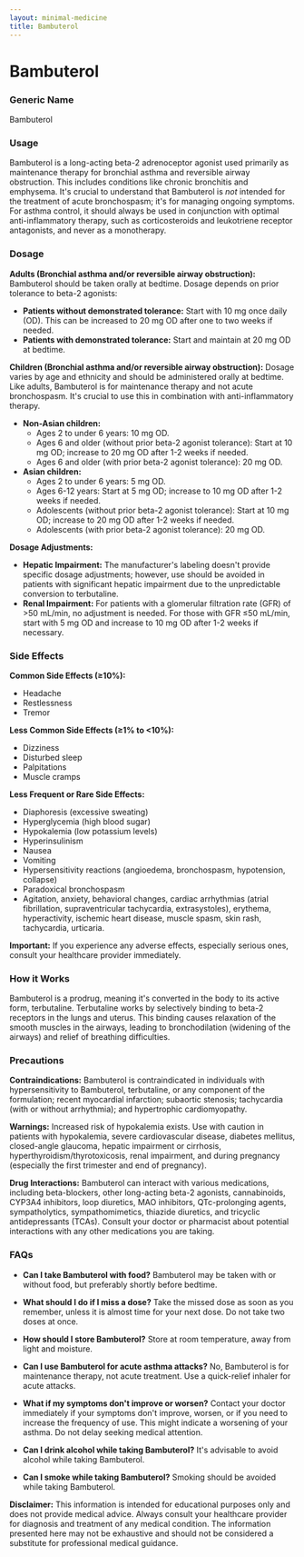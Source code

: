 ```yaml
---
layout: minimal-medicine
title: Bambuterol
---
```


# Bambuterol
### Generic Name
Bambuterol

### Usage
Bambuterol is a long-acting beta-2 adrenoceptor agonist used primarily as maintenance therapy for bronchial asthma and reversible airway obstruction.  This includes conditions like chronic bronchitis and emphysema.  It's crucial to understand that Bambuterol is *not* intended for the treatment of acute bronchospasm; it's for managing ongoing symptoms.  For asthma control, it should always be used in conjunction with optimal anti-inflammatory therapy, such as corticosteroids and leukotriene receptor antagonists, and never as a monotherapy.

### Dosage

**Adults (Bronchial asthma and/or reversible airway obstruction):**  Bambuterol should be taken orally at bedtime. Dosage depends on prior tolerance to beta-2 agonists:

* **Patients without demonstrated tolerance:** Start with 10 mg once daily (OD). This can be increased to 20 mg OD after one to two weeks if needed.
* **Patients with demonstrated tolerance:**  Start and maintain at 20 mg OD at bedtime.

**Children (Bronchial asthma and/or reversible airway obstruction):**  Dosage varies by age and ethnicity and should be administered orally at bedtime.  Like adults, Bambuterol is for maintenance therapy and not acute bronchospasm. It's crucial to use this in combination with anti-inflammatory therapy.

* **Non-Asian children:**
    * Ages 2 to under 6 years: 10 mg OD.
    * Ages 6 and older (without prior beta-2 agonist tolerance): Start at 10 mg OD; increase to 20 mg OD after 1-2 weeks if needed.
    * Ages 6 and older (with prior beta-2 agonist tolerance): 20 mg OD.
* **Asian children:**
    * Ages 2 to under 6 years: 5 mg OD.
    * Ages 6-12 years: Start at 5 mg OD; increase to 10 mg OD after 1-2 weeks if needed.
    * Adolescents (without prior beta-2 agonist tolerance): Start at 10 mg OD; increase to 20 mg OD after 1-2 weeks if needed.
    * Adolescents (with prior beta-2 agonist tolerance): 20 mg OD.

**Dosage Adjustments:**

* **Hepatic Impairment:** The manufacturer's labeling doesn't provide specific dosage adjustments; however, use should be avoided in patients with significant hepatic impairment due to the unpredictable conversion to terbutaline.
* **Renal Impairment:**  For patients with a glomerular filtration rate (GFR) of >50 mL/min, no adjustment is needed. For those with GFR ≤50 mL/min, start with 5 mg OD and increase to 10 mg OD after 1-2 weeks if necessary.


### Side Effects

**Common Side Effects (≥10%):**

* Headache
* Restlessness
* Tremor

**Less Common Side Effects (≥1% to <10%):**

* Dizziness
* Disturbed sleep
* Palpitations
* Muscle cramps

**Less Frequent or Rare Side Effects:**

* Diaphoresis (excessive sweating)
* Hyperglycemia (high blood sugar)
* Hypokalemia (low potassium levels)
* Hyperinsulinism
* Nausea
* Vomiting
* Hypersensitivity reactions (angioedema, bronchospasm, hypotension, collapse)
* Paradoxical bronchospasm
* Agitation, anxiety, behavioral changes, cardiac arrhythmias (atrial fibrillation, supraventricular tachycardia, extrasystoles), erythema, hyperactivity, ischemic heart disease, muscle spasm, skin rash, tachycardia, urticaria.

**Important:** If you experience any adverse effects, especially serious ones, consult your healthcare provider immediately.


### How it Works

Bambuterol is a prodrug, meaning it's converted in the body to its active form, terbutaline. Terbutaline works by selectively binding to beta-2 receptors in the lungs and uterus. This binding causes relaxation of the smooth muscles in the airways, leading to bronchodilation (widening of the airways) and relief of breathing difficulties.


### Precautions

**Contraindications:** Bambuterol is contraindicated in individuals with hypersensitivity to Bambuterol, terbutaline, or any component of the formulation; recent myocardial infarction; subaortic stenosis; tachycardia (with or without arrhythmia); and hypertrophic cardiomyopathy.

**Warnings:** Increased risk of hypokalemia exists. Use with caution in patients with hypokalemia, severe cardiovascular disease, diabetes mellitus, closed-angle glaucoma, hepatic impairment or cirrhosis, hyperthyroidism/thyrotoxicosis, renal impairment, and during pregnancy (especially the first trimester and end of pregnancy).

**Drug Interactions:**  Bambuterol can interact with various medications, including beta-blockers, other long-acting beta-2 agonists, cannabinoids, CYP3A4 inhibitors, loop diuretics, MAO inhibitors, QTc-prolonging agents, sympatholytics, sympathomimetics, thiazide diuretics, and tricyclic antidepressants (TCAs).  Consult your doctor or pharmacist about potential interactions with any other medications you are taking.


### FAQs

* **Can I take Bambuterol with food?**  Bambuterol may be taken with or without food, but preferably shortly before bedtime.

* **What should I do if I miss a dose?** Take the missed dose as soon as you remember, unless it is almost time for your next dose. Do not take two doses at once.

* **How should I store Bambuterol?** Store at room temperature, away from light and moisture.

* **Can I use Bambuterol for acute asthma attacks?** No, Bambuterol is for maintenance therapy, not acute treatment.  Use a quick-relief inhaler for acute attacks.

* **What if my symptoms don't improve or worsen?** Contact your doctor immediately if your symptoms don't improve, worsen, or if you need to increase the frequency of use. This might indicate a worsening of your asthma.  Do not delay seeking medical attention.

* **Can I drink alcohol while taking Bambuterol?** It's advisable to avoid alcohol while taking Bambuterol.

* **Can I smoke while taking Bambuterol?**  Smoking should be avoided while taking Bambuterol.

**Disclaimer:** This information is intended for educational purposes only and does not provide medical advice. Always consult your healthcare provider for diagnosis and treatment of any medical condition.  The information presented here may not be exhaustive and should not be considered a substitute for professional medical guidance.
